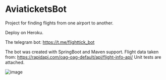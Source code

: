 # AviaticketsBot
 
Project for finding flights from one airport to another.

Deploy on Heroku.

The telegram bot: https://t.me/flighttick_bot

The bot was created with SpringBoot and Maven support.
Flight data taken from: https://rapidapi.com/oag-oag-default/api/flight-info-api/
Unit tests are attached.



![image](https://user-images.githubusercontent.com/115955812/220107431-cb962b46-68f5-4ca2-8d5b-d1d3000a5054.png)
